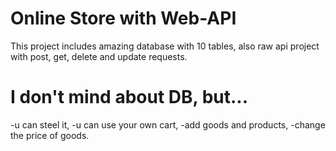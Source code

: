 # Online Store with Web-API
This project includes amazing database with 10 tables,
also raw api project with post, get, delete and update requests.

# I don't mind about DB, but...
-u can steel it,
-u can use your own cart,
-add goods and products,
-change the price of goods.
